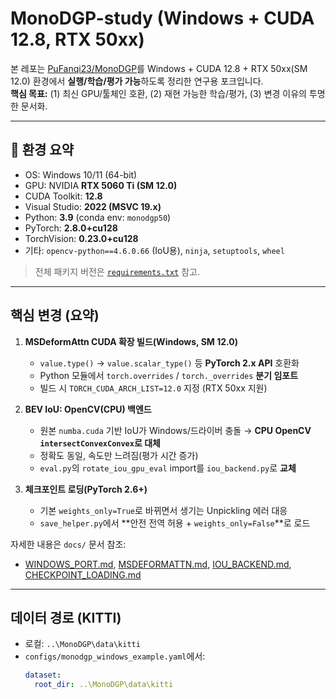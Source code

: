 # MonoDGP-study (Windows + CUDA 12.8, RTX 50xx)

본 레포는 [PuFanqi23/MonoDGP](https://github.com/PuFanqi23/MonoDGP)를 Windows + CUDA 12.8 + RTX 50xx(SM 12.0) 환경에서 **실행/학습/평가 가능**하도록 정리한 연구용 포크입니다.  
**핵심 목표:** (1) 최신 GPU/툴체인 호환, (2) 재현 가능한 학습/평가, (3) 변경 이유의 투명한 문서화.

---

## 🔧 환경 요약

- OS: Windows 10/11 (64-bit)
- GPU: NVIDIA **RTX 5060 Ti (SM 12.0)**
- CUDA Toolkit: **12.8**
- Visual Studio: **2022 (MSVC 19.x)**
- Python: **3.9** (conda env: `monodgp50`)
- PyTorch: **2.8.0+cu128**
- TorchVision: **0.23.0+cu128**
- 기타: `opencv-python==4.6.0.66` (IoU용), `ninja`, `setuptools`, `wheel`

> 전체 패키지 버전은 [`requirements.txt`](./requirements.txt) 참고.

---

## 핵심 변경 (요약)

1) **MSDeformAttn CUDA 확장 빌드(Windows, SM 12.0)**  
   - `value.type()` → `value.scalar_type()` 등 **PyTorch 2.x API** 호환화  
   - Python 모듈에서 `torch.overrides` / `torch._overrides` **분기 임포트**  
   - 빌드 시 `TORCH_CUDA_ARCH_LIST=12.0` 지정 (RTX 50xx 지원)

2) **BEV IoU: OpenCV(CPU) 백엔드**  
   - 원본 `numba.cuda` 기반 IoU가 Windows/드라이버 충돌 → **CPU OpenCV `intersectConvexConvex`로 대체**  
   - 정확도 동일, 속도만 느려짐(평가 시간 증가)  
   - `eval.py`의 `rotate_iou_gpu_eval` import를 `iou_backend.py`로 **교체**

3) **체크포인트 로딩(PyTorch 2.6+)**  
   - 기본 `weights_only=True`로 바뀌면서 생기는 Unpickling 에러 대응  
   - `save_helper.py`에서 **안전 전역 허용 + `weights_only=False`**로 로드

자세한 내용은 `docs/` 문서 참조:
- [WINDOWS_PORT.md](./docs/WINDOWS_PORT.md), [MSDEFORMATTN.md](./docs/MSDEFORMATTN.md), [IOU_BACKEND.md](./docs/IOU_BACKEND.md), [CHECKPOINT_LOADING.md](./docs/CHECKPOINT_LOADING.md)

---

## 데이터 경로 (KITTI)

- 로컬: `..\MonoDGP\data\kitti`  
- `configs/monodgp_windows_example.yaml`에서:
  ```yaml
  dataset:
    root_dir: ..\MonoDGP\data\kitti
